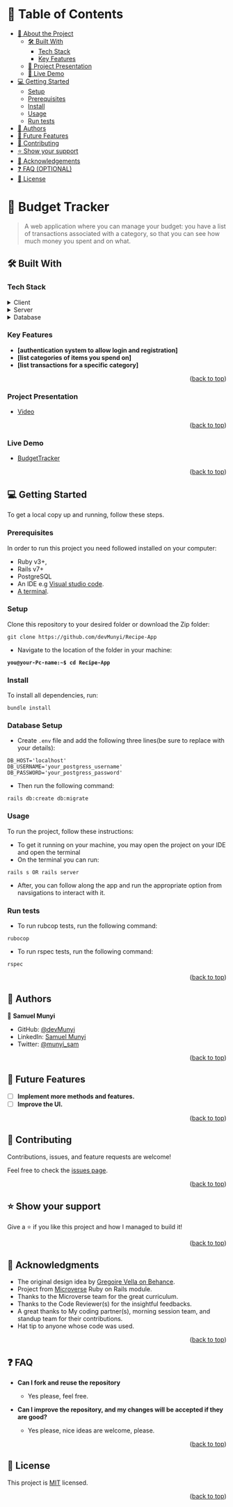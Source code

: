 <a name="readme-top"></a>

<!-- TABLE OF CONTENTS -->

# 📗 Table of Contents

- [📖 About the Project](#about-project)
  - [🛠 Built With](#built-with)
    - [Tech Stack](#tech-stack)
    - [Key Features](#key-features)
  - [🔭 Project Presentation](#project-presentation)
  - [🚀 Live Demo](#live-demo)
- [💻 Getting Started](#getting-started)
  - [Setup](#setup)
  - [Prerequisites](#prerequisites)
  - [Install](#install)
  - [Usage](#usage)
  - [Run tests](#run-tests)
- [👥 Authors](#authors)
- [🔭 Future Features](#future-features)
- [🤝 Contributing](#contributing)
- [⭐️ Show your support](#support)
- [🙏 Acknowledgements](#acknowledgements)
- [❓ FAQ (OPTIONAL)](#faq)
- [📝 License](#license)

<!-- PROJECT DESCRIPTION -->

# 📖 Budget Tracker <a name="about-project"></a>

> A web application where you can manage your budget: you have a list of transactions associated with a category, so that you can see how much money you spent and on what.

## 🛠 Built With <a name="built-with"></a>

### Tech Stack <a name="tech-stack"></a>
<details>
  <summary>Client</summary>
  <ul>
    <li><a href="https://getbootstrap.com/docs/5.2/getting-started/introduction/">Bootstrap</a></li>
    <li><a href="https://www.javascript.com/">JavaScript</a></li>
  </ul>
</details>

<details>
  <summary>Server</summary>
  <ul>
    <li><a href="https://rubyonrails.org/">Ruby on rails</a></li>
  </ul>
</details>

<details>
<summary>Database</summary>
  <ul>
    <li><a href="https://www.postgresql.org/">PostgreSQL</a></li>
  </ul>
</details>

<!-- Features -->

### Key Features <a name="key-features"></a>

- **[authentication system to allow login and registration]**
- **[list categories of items you spend on]**
- **[list transactions for a specific category]**

<p align="right">(<a href="#readme-top">back to top</a>)</p>

### Project Presentation <a name="project-presentation"></a>
- [Video](https://www.loom.com/share/2b85199bd38f4a72a190b82c99fd5d52)

<p align="right">(<a href="#readme-top">back to top</a>)</p>

### Live Demo <a name="live-demo"></a>
- [BudgetTracker](https://rails-n39a.onrender.com/)

<p align="right">(<a href="#readme-top">back to top</a>)</p>


<!-- GETTING STARTED -->

## 💻 Getting Started <a name="getting-started"></a>


To get a local copy up and running, follow these steps.

### Prerequisites

In order to run this project you need followed installed on your computer:
- Ruby v3+, 
- Rails v7+ 
- PostgreSQL
- An IDE e.g [Visual studio code](https://code.visualstudio.com/).
- [A terminal](https://code.visualstudio.com/docs/terminal/basics).

### Setup

Clone this repository to your desired folder or download the Zip folder:

```
git clone https://github.com/devMunyi/Recipe-App
```

- Navigate to the location of the folder in your machine:

**`you@your-Pc-name:~$ cd Recipe-App`**

### Install

To install all dependencies, run:

```
bundle install
```
### Database Setup
- Create `.env` file and add the following three lines(be sure to replace with your details):
```
DB_HOST='localhost'
DB_USERNAME='your_postgress_username'
DB_PASSWORD='your_postgress_password'
```
- Then run the following command:
```
rails db:create db:migrate
```

### Usage

To run the project, follow these instructions:
- To get it running on your machine, you may open the project on your IDE and open the terminal
- On the terminal you can run:

```
rails s OR rails server
```
- After, you can follow along the app and run the appropriate option from navsigations to interact with it.

### Run tests

- To run rubcop tests, run the following command:

```
rubocop
```

- To run rspec tests, run the following command:

```
rspec
```

<p align="right">(<a href="#readme-top">back to top</a>)</p>

## 👤 Authors <a name="authors"></a>

👤 **Samuel Munyi**

- GitHub: [@devMunyi](https://github.com/devMunyi)
- LinkedIn: [Samuel Munyi](https://www.linkedin.com/in/samuel-munyi)
- Twitter: [@munyi_sam](https://twitter.com/munyi_sam)


<p align="right">(<a href="#readme-top">back to top</a>)</p>

## 🔭 Future Features <a name="future-features"></a>

- [ ] **Implement more methods and features.**
- [ ] **Improve the UI.**

<p align="right">(<a href="#readme-top">back to top</a>)</p>

## 🤝 Contributing <a name="contributing"></a>

Contributions, issues, and feature requests are welcome!

Feel free to check the [issues page](../../issues/).

<p align="right">(<a href="#readme-top">back to top</a>)</p>

## ⭐️ Show your support <a name="support"></a>

Give a ⭐️ if you like this project and how I managed to build it!

<p align="right">(<a href="#readme-top">back to top</a>)</p>

## 🙏 Acknowledgments <a name="acknowledgements"></a>

- The original design idea by [Gregoire Vella on Behance](https://www.behance.net/gregoirevella).
- Project from [Microverse](https://bit.ly/MicroverseTN) Ruby on Rails module.
- Thanks to the Microverse team for the great curriculum.
- Thanks to the Code Reviewer(s) for the insightful feedbacks.
- A great thanks to My coding partner(s), morning session team, and standup team for their contributions.
- Hat tip to anyone whose code was used.

<p align="right">(<a href="#readme-top">back to top</a>)</p>

## ❓ FAQ <a name="faq"></a>

- **Can I fork and reuse the repository**

  - Yes please, feel free.

- **Can I improve the repository, and my changes will be accepted if they are good?**

  - Yes please, nice ideas are welcome, please.

<p align="right">(<a href="#readme-top">back to top</a>)</p>

## 📝 License <a name="license"></a>

This project is [MIT](./LICENSE) licensed.

<p align="right">(<a href="#readme-top">back to top</a>)</p>
